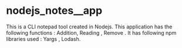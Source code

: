 # nodejs_notes__app
This is a CLI notepad tool created in Nodejs.
This application has the following functions : Addition, Reading , Remove .
It has following npm libraries used : Yargs , Lodash.
